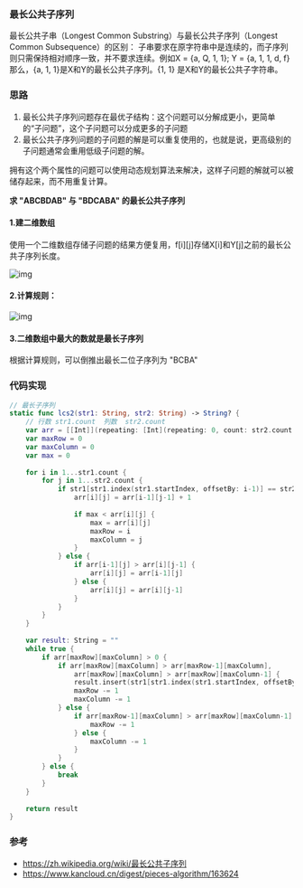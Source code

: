 ### 最长公共子序列

最长公共子串（Longest Common Substring）与最长公共子序列（Longest Common Subsequence）的区别： 子串要求在原字符串中是连续的，而子序列则只需保持相对顺序一致，并不要求连续。例如X = {a, Q, 1, 1}; Y = {a, 1, 1, d, f}那么，{a, 1, 1}是X和Y的最长公共子序列。{1, 1} 是X和Y的最长公共子字符串。


### 思路

1. 最长公共子序列问题存在最优子结构：这个问题可以分解成更小，更简单的“子问题”，这个子问题可以分成更多的子问题
2. 最长公共子序列问题的子问题的解是可以重复使用的，也就是说，更高级别的子问题通常会重用低级子问题的解。

拥有这个两个属性的问题可以使用动态规划算法来解决，这样子问题的解就可以被储存起来，而不用重复计算。


**求 "ABCBDAB" 与 "BDCABA" 的最长公共子序列**

#### 1.建二维数组
使用一个二维数组存储子问题的结果方便复用，f[i][j]存储X[i]和Y[j]之前的最长公共子序列长度。

![img](/asserts/img/lcsubsequence1.png)

#### 2.计算规则：

![img](/asserts/img/lcsubsequence2.png)


#### 3.二维数组中最大的数就是最长子序列

根据计算规则，可以倒推出最长二位子序列为 "BCBA"

### 代码实现

``` Swift 
// 最长子序列
static func lcs2(str1: String, str2: String) -> String? {
    // 行数 str1.count  列数  str2.count
    var arr = [[Int]](repeating: [Int](repeating: 0, count: str2.count + 1), count: str1.count + 1)
    var maxRow = 0
    var maxColumn = 0
    var max = 0
    
    for i in 1...str1.count {
        for j in 1...str2.count {
            if str1[str1.index(str1.startIndex, offsetBy: i-1)] == str2[str2.index(str2.startIndex, offsetBy: j-1)] {
                arr[i][j] = arr[i-1][j-1] + 1
                
                if max < arr[i][j] {
                    max = arr[i][j]
                    maxRow = i
                    maxColumn = j
                }
            } else {
                if arr[i-1][j] > arr[i][j-1] {
                    arr[i][j] = arr[i-1][j]
                } else {
                    arr[i][j] = arr[i][j-1]
                }
            }
        }
    }
    
    var result: String = ""
    while true {
        if arr[maxRow][maxColumn] > 0 {
            if arr[maxRow][maxColumn] > arr[maxRow-1][maxColumn],
                arr[maxRow][maxColumn] > arr[maxRow][maxColumn-1] {
                result.insert(str1[str1.index(str1.startIndex, offsetBy: maxRow-1)], at: result.startIndex)
                maxRow -= 1
                maxColumn -= 1
            } else {
                if arr[maxRow-1][maxColumn] > arr[maxRow][maxColumn-1] {
                    maxRow -= 1
                } else {
                    maxColumn -= 1
                }
            }
        } else {
            break
        }
    }
    
    return result
}
```

### 参考

- https://zh.wikipedia.org/wiki/最长公共子序列
- https://www.kancloud.cn/digest/pieces-algorithm/163624